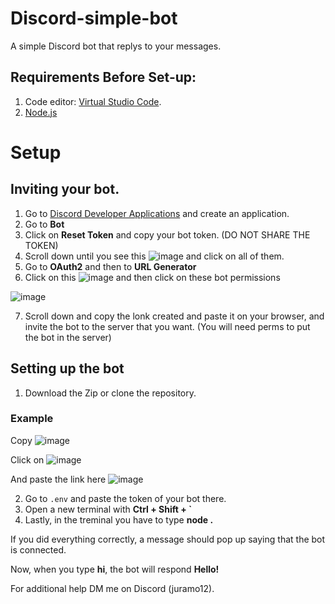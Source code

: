 # Discord-simple-bot
A simple Discord bot that replys to your messages.

## Requirements Before Set-up:
1. Code editor: [Virtual Studio Code](https://code.visualstudio.com/Download).
2. [Node.js](https://nodejs.org/es/download)

# Setup

## Inviting your bot.

1. Go to [Discord Developer Applications](https://discord.com/developers/applications) and create an application.
2. Go to **Bot**
3.  Click on **Reset Token** and copy your bot token. (DO NOT SHARE THE TOKEN)
4. Scroll down until you see this ![image](https://github.com/Juramo12/Discord-simple-bot/assets/146260388/0ff00dad-91ba-43ae-b228-72a928e21b1e) and click on all of them.
5. Go to **OAuth2** and then to **URL Generator**
6. Click on this ![image](https://github.com/Juramo12/Discord-simple-bot/assets/146260388/e0e79265-323e-40d0-8865-668c01851f96) and then click on these bot permissions



![image](https://github.com/Juramo12/Discord-simple-bot/assets/146260388/090b756e-c445-45b2-b2d6-3542400e1a59)

7. Scroll down and copy the lonk created and paste it on your browser, and invite the bot to the server that you want. (You will need perms to put the bot in the server)


## Setting up the bot

1. Download the Zip or clone the repository.

### Example
Copy ![image](https://github.com/Juramo12/Discord-simple-bot/assets/146260388/4ac0cc09-40e0-40ba-a6ab-391130fac631)


Click on ![image](https://github.com/Juramo12/Discord-simple-bot/assets/146260388/c2250eb6-addb-44fd-811b-83a9fa76efd3)


And paste the link here ![image](https://github.com/Juramo12/Discord-simple-bot/assets/146260388/2d7948db-4dd3-4103-948c-b67f94b12868)

2. Go to `.env` and paste the token of your bot there.
3. Open a new terminal with **Ctrl + Shift + `**
4. Lastly, in the treminal you have to type **node .**

If you did everything correctly, a message should pop up saying that the bot is connected.

Now, when you type **hi**, the bot will respond **Hello!**

For additional help DM me on Discord (juramo12).





